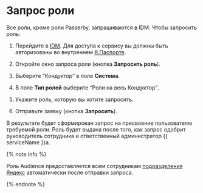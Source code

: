 # Запрос роли

Все роли, кроме роли Passerby, запрашиваются в IDM. Чтобы запросить роль:

1. Перейдите в [IDM](https://idm.yandex-team.ru). Для доступа к сервису вы должны быть авторизованы во внутреннем [Я.Паспорте](https://passport.yandex-team.ru/).

1. Откройте окно запроса роли (кнопка **Запросить роль**).

1. Выберите <q>Кондуктор</q> в поле **Система**.

1. В поле **Тип ролей** выберите <q>Роли на весь Кондуктор</q>.

1. Укажите роль, которую вы хотите запросить.

1. Отправьте заявку (кнопка **Запросить**).

В результате будет сформирован запрос на присвоение пользователю требуемой роли. Роль будет выдана после того, как запрос одобрит руководитель сотрудника и ответственный администратор {{ serviceName }}а.

{% note info %}

Роль Audience предоставляется всем сотрудникам [подразделения Яндекс](https://staff.yandex-team.ru/departments/yandex) автоматически после отправки запроса.

{% endnote %}
